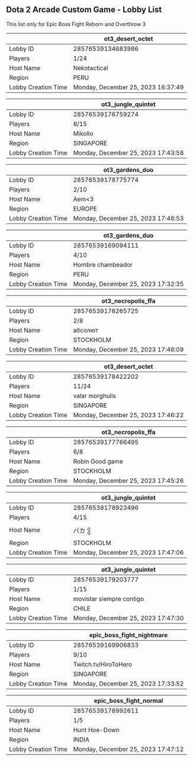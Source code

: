 ## Dota 2 Arcade Custom Game - Lobby List

This list only for Epic Boss Fight Reborn and Overthrow 3

|  | ot3_desert_octet |
| ------ | ------ |
| Lobby ID | 28576539134683986 |
| Players | 1/24 |
| Host Name | Nekotactical |
| Region | PERU |
| Lobby Creation Time | Monday, December 25, 2023 16:37:49 |


|  | ot3_jungle_quintet |
| ------ | ------ |
| Lobby ID | 28576539176759274 |
| Players | 8/15 |
| Host Name | Mikollo |
| Region | SINGAPORE |
| Lobby Creation Time | Monday, December 25, 2023 17:43:58 |


|  | ot3_gardens_duo |
| ------ | ------ |
| Lobby ID | 28576539178775774 |
| Players | 2/10 |
| Host Name | Aem<3 |
| Region | EUROPE |
| Lobby Creation Time | Monday, December 25, 2023 17:46:53 |


|  | ot3_gardens_duo |
| ------ | ------ |
| Lobby ID | 28576539169094111 |
| Players | 4/10 |
| Host Name | Hombre chambeador |
| Region | PERU |
| Lobby Creation Time | Monday, December 25, 2023 17:32:35 |


|  | ot3_necropolis_ffa |
| ------ | ------ |
| Lobby ID | 28576539178265725 |
| Players | 2/8 |
| Host Name | абсолют |
| Region | STOCKHOLM |
| Lobby Creation Time | Monday, December 25, 2023 17:46:09 |


|  | ot3_desert_octet |
| ------ | ------ |
| Lobby ID | 28576539178422202 |
| Players | 11/24 |
| Host Name | valar morghulis |
| Region | SINGAPORE |
| Lobby Creation Time | Monday, December 25, 2023 17:46:22 |


|  | ot3_necropolis_ffa |
| ------ | ------ |
| Lobby ID | 28576539177766495 |
| Players | 6/8 |
| Host Name | Robin Good game |
| Region | STOCKHOLM |
| Lobby Creation Time | Monday, December 25, 2023 17:45:26 |


|  | ot3_jungle_quintet |
| ------ | ------ |
| Lobby ID | 28576539178923496 |
| Players | 4/15 |
| Host Name | バカ 𒉭 |
| Region | STOCKHOLM |
| Lobby Creation Time | Monday, December 25, 2023 17:47:06 |


|  | ot3_jungle_quintet |
| ------ | ------ |
| Lobby ID | 28576539179203777 |
| Players | 1/15 |
| Host Name | movistar siempre contigo |
| Region | CHILE |
| Lobby Creation Time | Monday, December 25, 2023 17:47:30 |


|  | epic_boss_fight_nightmare |
| ------ | ------ |
| Lobby ID | 28576539169906833 |
| Players | 9/10 |
| Host Name | Twitch.tv/HiroToHero |
| Region | SINGAPORE |
| Lobby Creation Time | Monday, December 25, 2023 17:33:52 |


|  | epic_boss_fight_normal |
| ------ | ------ |
| Lobby ID | 28576539178992611 |
| Players | 1/5 |
| Host Name | Hunt Hoe-Down |
| Region | INDIA |
| Lobby Creation Time | Monday, December 25, 2023 17:47:12 |


